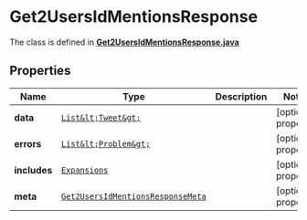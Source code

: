 

# Get2UsersIdMentionsResponse

The class is defined in **[Get2UsersIdMentionsResponse.java](../../src/main/java/example/micronaut/model/Get2UsersIdMentionsResponse.java)**

## Properties

Name | Type | Description | Notes
------------ | ------------- | ------------- | -------------
**data** | [`List&lt;Tweet&gt;`](Tweet.md) |  |  [optional property]
**errors** | [`List&lt;Problem&gt;`](Problem.md) |  |  [optional property]
**includes** | [`Expansions`](Expansions.md) |  |  [optional property]
**meta** | [`Get2UsersIdMentionsResponseMeta`](Get2UsersIdMentionsResponseMeta.md) |  |  [optional property]






